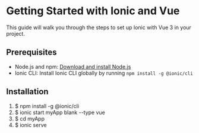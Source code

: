 # Getting Started with Ionic and Vue

This guide will walk you through the steps to set up Ionic with Vue 3 in your project.

## Prerequisites

- Node.js and npm: [Download and install Node.js](https://nodejs.org/)
- Ionic CLI: Install Ionic CLI globally by running `npm install -g @ionic/cli`

## Installation

1. $ npm install -g @ionic/cli
2. $ ionic start myApp blank --type vue
3. $ cd myApp
4. $ ionic serve

